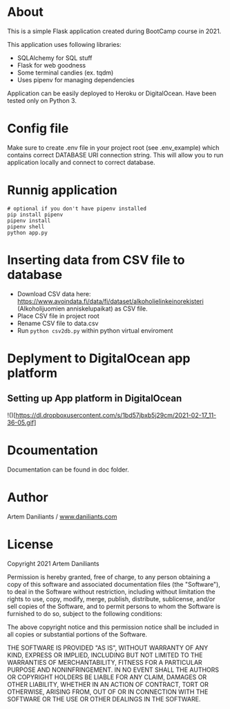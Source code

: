 # About

This is a simple Flask application created during BootCamp course in 2021.

This application uses following libraries:

- SQLAlchemy for SQL stuff
- Flask for web goodness
- Some terminal candies (ex. tqdm)
- Uses pipenv for managing dependencies

Application can be easily deployed to Heroku or DigitalOcean. Have been tested only on Python 3.

# Config file

Make sure to create .env file in your project root (see .env_example) which contains correct DATABASE URI connection string. This will allow you to run application locally and connect to correct database.

# Runnig application

```shell
# optional if you don't have pipenv installed
pip install pipenv
pipenv install
pipenv shell
python app.py
```

# Inserting data from CSV file to database

- Download CSV data here: https://www.avoindata.fi/data/fi/dataset/alkoholielinkeinorekisteri (Alkoholijuomien anniskelupaikat) as CSV file.
- Place CSV file in project root
- Rename CSV file to data.csv
- Run ```python csv2db.py``` within python virtual enviroment

# Deplyment to DigitalOcean app platform

## Setting up App platform in DigitalOcean

!()[https://dl.dropboxusercontent.com/s/1bd57jbxb5j29cm/2021-02-17_11-36-05.gif]

# Dcoumentation

Documentation can be found in doc folder.

# Author

Artem Daniliants / www.daniliants.com

# License

Copyright 2021 Artem Daniliants

Permission is hereby granted, free of charge, to any person obtaining a copy of this software and associated documentation files (the "Software"), to deal in the Software without restriction, including without limitation the rights to use, copy, modify, merge, publish, distribute, sublicense, and/or sell copies of the Software, and to permit persons to whom the Software is furnished to do so, subject to the following conditions:

The above copyright notice and this permission notice shall be included in all copies or substantial portions of the Software.

THE SOFTWARE IS PROVIDED "AS IS", WITHOUT WARRANTY OF ANY KIND, EXPRESS OR IMPLIED, INCLUDING BUT NOT LIMITED TO THE WARRANTIES OF MERCHANTABILITY, FITNESS FOR A PARTICULAR PURPOSE AND NONINFRINGEMENT. IN NO EVENT SHALL THE AUTHORS OR COPYRIGHT HOLDERS BE LIABLE FOR ANY CLAIM, DAMAGES OR OTHER LIABILITY, WHETHER IN AN ACTION OF CONTRACT, TORT OR OTHERWISE, ARISING FROM, OUT OF OR IN CONNECTION WITH THE SOFTWARE OR THE USE OR OTHER DEALINGS IN THE SOFTWARE.